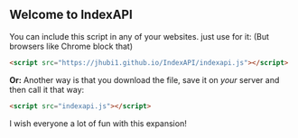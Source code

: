 ## Welcome to IndexAPI

You can include this script in any of your websites. just use for it: (But browsers like Chrome block that)
```markdown
<script src="https://jhubi1.github.io/IndexAPI/indexapi.js"></script>
```

__**Or:**__ Another way is that you download the file, save it on *your* server and then call it that way:
```markdown
<script src="indexapi.js"></script>
```

I wish everyone a lot of fun with this expansion!
